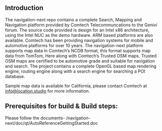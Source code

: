 
## Introduction
The navigation-next repo contains a complete Search, Mapping and Navigation platform provided by Comtech Telecommuncations to the Genivi forum. The source code provided is design for an Intel x86 architecture, using the Intel NUC as the demo hardware. ARM based platforms are also available. Comtech has been providing navigation systems for mobile and automotive platforms for over 10 years. The navigation-next platform supports map data in Comtech’s NCDB format, this format supports map data from TomTom, Here along with Comtech’s Trusted OSM maps. Trusted OSM maps are certified to be automotive grade and suitable for navigation and search. The project contains a complete OpenGL based map rendering engine, routing engine along with a search engine for searching a POI database.

Sample map data is available for California, please contact Comtech at info@location.studio for more information.

## Prerequisites for build & Build steps:
Please follow the documents- /navigation-next/doc/qt/AutoReferenceGettingStarted.doc
